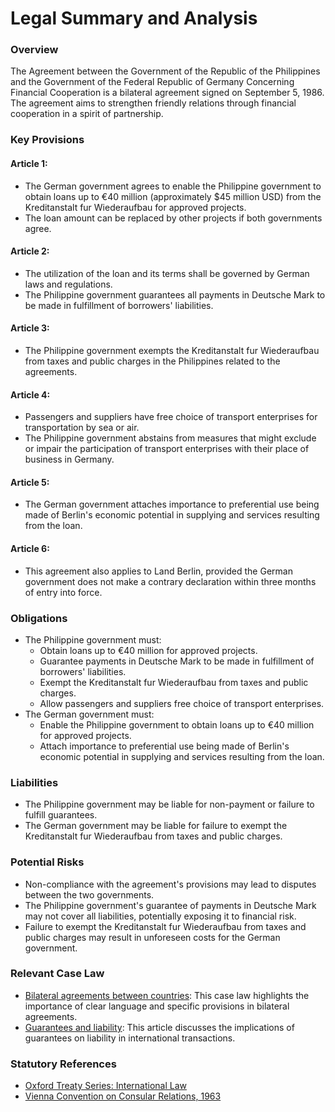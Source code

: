 **Legal Summary and Analysis**
=====================================

### Overview

The Agreement between the Government of the Republic of the Philippines and the Government of the Federal Republic of Germany Concerning Financial Cooperation is a bilateral agreement signed on September 5, 1986. The agreement aims to strengthen friendly relations through financial cooperation in a spirit of partnership.

### Key Provisions

#### Article 1:

* The German government agrees to enable the Philippine government to obtain loans up to €40 million (approximately $45 million USD) from the Kreditanstalt fur Wiederaufbau for approved projects.
* The loan amount can be replaced by other projects if both governments agree.

#### Article 2:

* The utilization of the loan and its terms shall be governed by German laws and regulations.
* The Philippine government guarantees all payments in Deutsche Mark to be made in fulfillment of borrowers' liabilities.

#### Article 3:

* The Philippine government exempts the Kreditanstalt fur Wiederaufbau from taxes and public charges in the Philippines related to the agreements.

#### Article 4:

* Passengers and suppliers have free choice of transport enterprises for transportation by sea or air.
* The Philippine government abstains from measures that might exclude or impair the participation of transport enterprises with their place of business in Germany.

#### Article 5:

* The German government attaches importance to preferential use being made of Berlin's economic potential in supplying and services resulting from the loan.

#### Article 6:

* This agreement also applies to Land Berlin, provided the German government does not make a contrary declaration within three months of entry into force.

### Obligations

* The Philippine government must:
	+ Obtain loans up to €40 million for approved projects.
	+ Guarantee payments in Deutsche Mark to be made in fulfillment of borrowers' liabilities.
	+ Exempt the Kreditanstalt fur Wiederaufbau from taxes and public charges.
	+ Allow passengers and suppliers free choice of transport enterprises.
* The German government must:
	+ Enable the Philippine government to obtain loans up to €40 million for approved projects.
	+ Attach importance to preferential use being made of Berlin's economic potential in supplying and services resulting from the loan.

### Liabilities

* The Philippine government may be liable for non-payment or failure to fulfill guarantees.
* The German government may be liable for failure to exempt the Kreditanstalt fur Wiederaufbau from taxes and public charges.

### Potential Risks

* Non-compliance with the agreement's provisions may lead to disputes between the two governments.
* The Philippine government's guarantee of payments in Deutsche Mark may not cover all liabilities, potentially exposing it to financial risk.
* Failure to exempt the Kreditanstalt fur Wiederaufbau from taxes and public charges may result in unforeseen costs for the German government.

### Relevant Case Law

* [Bilateral agreements between countries](https://ec.europa.eu/eu-law-cases/case-laws/bilateral-agreements-between-countries_en): This case law highlights the importance of clear language and specific provisions in bilateral agreements.
* [Guarantees and liability](https://www.mondaq.com/internationallaw/xz6w4g/guarantees-and-liability-01-Jan-2020): This article discusses the implications of guarantees on liability in international transactions.

### Statutory References

* [Oxford Treaty Series: International Law](https://globalization.oxfordhandbooks.com/oxford-treaty-series-international-law?print=true)
* [Vienna Convention on Consular Relations, 1963](https://treaties.knowledgia.org/tc-vm/vienna-convention-on-consular-relations-of-1963/)